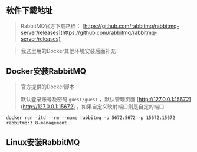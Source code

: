 ## 软件下载地址

> RabbitMQ官方下载路径： [https://github.com/rabbitmq/rabbitmq-server/releases](https://github.com/rabbitmq/rabbitmq-server/releases)

> 我这里用的Docker其他环境安装后面补充

## Docker安装RabbitMQ

> 官方提供的Docker脚本
>
> 默认登录账号及密码 `guest/guest` ，默认管理页面 [http://127.0.0.1:15672](http://127.0.0.1:15672) ，如果自定义映射端口则是自定的端口

```shell
docker run -itd --rm --name rabbitmq -p 5672:5672 -p 15672:15672 rabbitmq:3.8-management
```

## Linux安装RabbitMQ